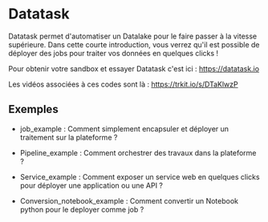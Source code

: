 # Datatask

Datatask permet d'automatiser un Datalake pour le faire passer à la vitesse supérieure. Dans cette courte introduction, vous verrez qu'il est possible de déployer des jobs pour traiter vos données en quelques clicks !

Pour obtenir votre sandbox et essayer Datatask c'est ici : https://datatask.io

Les vidéos associées à ces codes sont là : https://trkit.io/s/DTaKlwzP

## Exemples

- job_example : Comment simplement encapsuler et déployer un traitement sur la plateforme ? 

- Pipeline_example : Comment orchestrer des travaux dans la plateforme ? 

- Service_example : Comment exposer un service web en quelques clicks pour déployer une application ou une API ? 

- Conversion_notebook_example : Comment convertir un Notebook python pour le deployer comme job ?